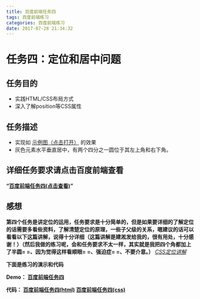 ```yaml
---
title: 百度前端任务四
tags: 百度前端练习
categories: 百度前端练习
date: 2017-07-28 21:34:32
---
```

任务四：定位和居中问题
====
<!-- more -->
任务目的
---

- 实践HTML/CSS布局方式
- 深入了解position等CSS属性

任务描述
---
- 实现如 [示例图（点击打开）](http://7xrp04.com1.z0.glb.clouddn.com/task_1_4_1.png) 的效果
- 灰色元素水平垂直居中，有两个四分之一圆位于其左上角和右下角。

详细任务要求请点击百度前端查看
---
**“[百度前端任务四(点击查看)](http://ife.baidu.com/task/detail?taskId=4)”**

感想
---
**第四个任务是讲定位的运用，任务要求是十分简单的，但是如果要详细的了解定位的话需要多看些资料，了解清楚定位的原理，一些子父级的关系，嗯建议的话可以看看以下这篇讲解，说得十分详细（这篇讲解是建淞发给我的，很有用处，十分感谢！）（然后我做的练习呢，会和任务要求不太一样，其实就是我把四个角都加上了半圆= =、因为觉得这样看顺眼= =、强迫症= =、不要介意。）**
*[CSS定位讲解](http://www.see-design.com.tw/i/css_position.html)*

**下面是练习的演示和代码**

**Demo：
[百度前端任务四](https://rason00.github.io/rason/baidu/004/index.html)**

**代码：
[百度前端任务四(html)](https://github.com/rason00/rason/blob/gh-pages/baidu/004/index.html)
[百度前端任务四(css)](https://github.com/rason00/rason/blob/gh-pages/baidu/004/style.css)**